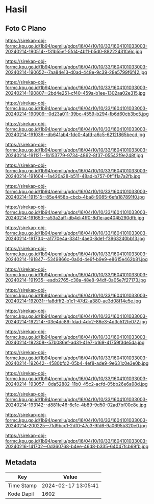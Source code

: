 # Hasil

## Foto C Plano

https://sirekap-obj-formc.kpu.go.id/1b94/pemilu/pdpr/16/04/10/10/33/1604101033003-20240214-190514--f31b55ef-5fd4-4bf1-b5d0-88222431fa6c.jpg

https://sirekap-obj-formc.kpu.go.id/1b94/pemilu/pdpr/16/04/10/10/33/1604101033003-20240214-190652--7aa84e13-d0ad-448e-9c39-28e5799f6f42.jpg

https://sirekap-obj-formc.kpu.go.id/1b94/pemilu/pdpr/16/04/10/10/33/1604101033003-20240214-190807--2bd4e251-cf40-459a-b1ee-1302aa02e315.jpg

https://sirekap-obj-formc.kpu.go.id/1b94/pemilu/pdpr/16/04/10/10/33/1604101033003-20240214-190909--0d23a011-39bc-4559-b294-fb6d60cb3bc5.jpg

https://sirekap-obj-formc.kpu.go.id/1b94/pemilu/pdpr/16/04/10/10/33/1604101033003-20240214-191036--db641ab4-1dc0-4afd-a6c5-6212f865becd.jpg

https://sirekap-obj-formc.kpu.go.id/1b94/pemilu/pdpr/16/04/10/10/33/1604101033003-20240214-191121--1b153779-9734-4862-8f37-05543f9e248f.jpg

https://sirekap-obj-formc.kpu.go.id/1b94/pemilu/pdpr/16/04/10/10/33/1604101033003-20240214-191604--1a420a28-b511-48ad-b757-0ff1f1a7a2fb.jpg

https://sirekap-obj-formc.kpu.go.id/1b94/pemilu/pdpr/16/04/10/10/33/1604101033003-20240214-191515--85e4458b-cbcb-4ba8-9085-6efa187891f0.jpg

https://sirekap-obj-formc.kpu.go.id/1b94/pemilu/pdpr/16/04/10/10/33/1604101033003-20240214-191653--a53a2af1-db4d-4ff0-8d1e-ae404b290dfb.jpg

https://sirekap-obj-formc.kpu.go.id/1b94/pemilu/pdpr/16/04/10/10/33/1604101033003-20240214-191734--a1770e4a-3341-4ae0-8de1-f3963240bb13.jpg

https://sirekap-obj-formc.kpu.go.id/1b94/pemilu/pdpr/16/04/10/10/33/1604101033003-20240214-191847--5349866c-0a0d-4e9f-b9e9-e8615e462b81.jpg

https://sirekap-obj-formc.kpu.go.id/1b94/pemilu/pdpr/16/04/10/10/33/1604101033003-20240214-191935--eadb2765-c38a-48e8-94df-0a05e7f27173.jpg

https://sirekap-obj-formc.kpu.go.id/1b94/pemilu/pdpr/16/04/10/10/33/1604101033003-20240214-192031--fa8dfff2-b1c1-47d2-a380-ae3d08f14e5e.jpg

https://sirekap-obj-formc.kpu.go.id/1b94/pemilu/pdpr/16/04/10/10/33/1604101033003-20240214-192214--03e4dc89-fdad-4dc2-86e3-4d3c512fe072.jpg

https://sirekap-obj-formc.kpu.go.id/1b94/pemilu/pdpr/16/04/10/10/33/1604101033003-20240214-192308--57b086ef-ad31-41e7-b169-41759f3de5da.jpg

https://sirekap-obj-formc.kpu.go.id/1b94/pemilu/pdpr/16/04/10/10/33/1604101033003-20240214-192642--4580bfd2-05b4-4ef8-ade9-9e631c0e3e0b.jpg

https://sirekap-obj-formc.kpu.go.id/1b94/pemilu/pdpr/16/04/10/10/33/1604101033003-20240214-193057--8da52882-11b0-45c2-acfd-05bb26e6a98d.jpg

https://sirekap-obj-formc.kpu.go.id/1b94/pemilu/pdpr/16/04/10/10/33/1604101033003-20240214-193142--d881fe46-6c1c-4b89-9d50-02ad7bf00c8e.jpg

https://sirekap-obj-formc.kpu.go.id/1b94/pemilu/pdpr/16/04/10/10/33/1604101033003-20240214-200225--7fd9bcc1-2df0-47c3-9fd6-9a0695b320e0.jpg

https://sirekap-obj-formc.kpu.go.id/1b94/pemilu/pdpr/16/04/10/10/33/1604101033003-20240216-141702--0d360768-b4ee-46d8-b335-64047fcb69fb.jpg


## Metadata

| Key        | Value               |
| ---------- | ------------------- |
| Time Stamp | 2024-02-17 13:05:41 |
| Kode Dapil | 1602                |



